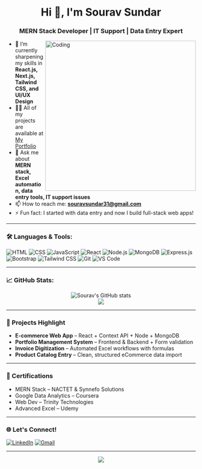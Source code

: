 <h1 align="center">Hi 👋, I'm Sourav Sundar</h1>
<h3 align="center">MERN Stack Developer | IT Support | Data Entry Expert</h3>

<img align="right" alt="Coding" width="400" src="https://cdn.dribbble.com/users/1162077/screenshots/3848914/programmer.gif" />

- 🌱 I’m currently sharpening my skills in **React.js, Next.js, Tailwind CSS, and UI/UX Design**
- 🧑‍💻 All of my projects are available at [My Portfolio](#) <!-- Update with real portfolio link -->
- 💬 Ask me about **MERN stack, Excel automation, data entry tools, IT support issues**
- 📫 How to reach me: **souravsundar31@gmail.com**
- ⚡ Fun fact: I started with data entry and now I build full-stack web apps!

---

### 🛠️ Languages & Tools:
![HTML](https://img.shields.io/badge/-HTML5-E34F26?style=flat&logo=html5)
![CSS](https://img.shields.io/badge/-CSS3-1572B6?style=flat&logo=css3)
![JavaScript](https://img.shields.io/badge/-JavaScript-F7DF1E?style=flat&logo=javascript)
![React](https://img.shields.io/badge/-React-61DAFB?style=flat&logo=react)
![Node.js](https://img.shields.io/badge/-Node.js-339933?style=flat&logo=node.js)
![MongoDB](https://img.shields.io/badge/-MongoDB-47A248?style=flat&logo=mongodb)
![Express.js](https://img.shields.io/badge/-Express.js-000000?style=flat&logo=express)
![Bootstrap](https://img.shields.io/badge/-Bootstrap-563D7C?style=flat&logo=bootstrap)
![Tailwind CSS](https://img.shields.io/badge/-TailwindCSS-38B2AC?style=flat&logo=tailwind-css)
![Git](https://img.shields.io/badge/-Git-F05032?style=flat&logo=git)
![VS Code](https://img.shields.io/badge/-VS%20Code-007ACC?style=flat&logo=visual-studio-code)

---

### 📈 GitHub Stats:
<p align="center">
  <img src="https://github-readme-stats.vercel.app/api?username=SouravSundar&show_icons=true&theme=react" alt="Sourav's GitHub stats" />
  <br />
  <img src="https://github-readme-streak-stats.herokuapp.com/?user=SouravSundar&theme=react" />
</p>

---

### 🧩 Projects Highlight
- **E-commerce Web App** – React + Context API + Node + MongoDB
- **Portfolio Management System** – Frontend & Backend + Form validation
- **Invoice Digitization** – Automated Excel workflows with formulas
- **Product Catalog Entry** – Clean, structured eCommerce data import

---

### 🧾 Certifications
- MERN Stack – NACTET & Synnefo Solutions
- Google Data Analytics – Coursera
- Web Dev – Trinity Technologies
- Advanced Excel – Udemy

---

### 🌐 Let's Connect!
[![LinkedIn](https://img.shields.io/badge/-LinkedIn-0077B5?style=flat&logo=linkedin)](https://linkedin.com/in/your-profile)
[![Gmail](https://img.shields.io/badge/-Email-D14836?style=flat&logo=gmail&logoColor=white)](mailto:souravsundar31@gmail.com)

---

<p align="center">
  <img src="https://capsule-render.vercel.app/api?type=waving&color=0A66C2&height=100&section=footer"/>
</p>
